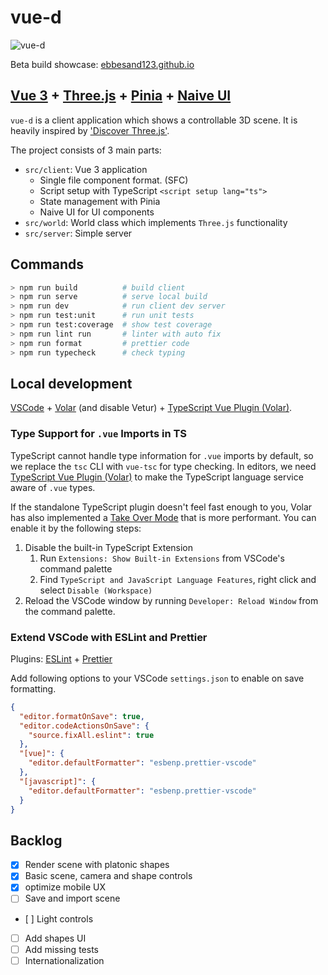 # vue-d

![vue-d](https://media.giphy.com/media/mIPNzL5YoMSlVs4ieI/giphy.gif)

Beta build showcase: [ebbesand123.github.io](https://ebbesand123.github.io/)

## [Vue 3](https://vuejs.org/) + [Three.js](https://threejs.org/) + [Pinia](https://pinia.vuejs.org/) + [Naive UI](https://www.naiveui.com/en-US/os-theme)

`vue-d` is a client application which shows a controllable 3D scene.
It is heavily inspired by ['Discover Three.js'](https://discoverthreejs.com/book/).

The project consists of 3 main parts:

- `src/client`: Vue 3 application
  - Single file component format. (SFC)
  - Script setup with TypeScript `<script setup lang="ts">`
  - State management with Pinia
  - Naive UI for UI components
- `src/world`: World class which implements `Three.js` functionality
- `src/server`: Simple server

## Commands

```sh
> npm run build          # build client
> npm run serve          # serve local build
> npm run dev            # run client dev server
> npm run test:unit      # run unit tests
> npm run test:coverage  # show test coverage
> npm run lint run       # linter with auto fix
> npm run format         # prettier code
> npm run typecheck      # check typing

```

## Local development

[VSCode](https://code.visualstudio.com/) + [Volar](https://marketplace.visualstudio.com/items?itemName=johnsoncodehk.volar) (and disable Vetur) + [TypeScript Vue Plugin (Volar)](https://marketplace.visualstudio.com/items?itemName=johnsoncodehk.vscode-typescript-vue-plugin).

### Type Support for `.vue` Imports in TS

TypeScript cannot handle type information for `.vue` imports by default, so we replace the `tsc` CLI with `vue-tsc` for type checking. In editors, we need [TypeScript Vue Plugin (Volar)](https://marketplace.visualstudio.com/items?itemName=johnsoncodehk.vscode-typescript-vue-plugin) to make the TypeScript language service aware of `.vue` types.

If the standalone TypeScript plugin doesn't feel fast enough to you, Volar has also implemented a [Take Over Mode](https://github.com/johnsoncodehk/volar/discussions/471#discussioncomment-1361669) that is more performant. You can enable it by the following steps:

1. Disable the built-in TypeScript Extension
   1. Run `Extensions: Show Built-in Extensions` from VSCode's command palette
   2. Find `TypeScript and JavaScript Language Features`, right click and select `Disable (Workspace)`
2. Reload the VSCode window by running `Developer: Reload Window` from the command palette.

### Extend VSCode with ESLint and Prettier

Plugins: [ESLint](https://marketplace.visualstudio.com/items?itemName=dbaeumer.vscode-eslint) + [Prettier](https://marketplace.visualstudio.com/items?itemName=esbenp.prettier-vscode)

Add following options to your VSCode `settings.json` to enable on save formatting.

```json
{
  "editor.formatOnSave": true,
  "editor.codeActionsOnSave": {
    "source.fixAll.eslint": true
  },
  "[vue]": {
    "editor.defaultFormatter": "esbenp.prettier-vscode"
  },
  "[javascript]": {
    "editor.defaultFormatter": "esbenp.prettier-vscode"
  }
}
```

## Backlog

- [x] Render scene with platonic shapes
- [x] Basic scene, camera and shape controls
- [x] optimize mobile UX
- [ ] Save and import scene
- [ ] Light controls
- [ ] Add shapes UI
- [ ] Add missing tests
- [ ] Internationalization
